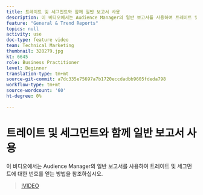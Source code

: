 ```yaml
---
title: 트레이트 및 세그먼트와 함께 일반 보고서 사용
description: 이 비디오에서는 Audience Manager의 일반 보고서를 사용하여 트레이트 및 세그먼트에 대한 번호를 얻는 방법을 참조하십시오.
feature: "General & Trend Reports"
topics: null
activity: use
doc-type: feature video
team: Technical Marketing
thumbnail: 328279.jpg
kt: 6645
role: Business Practitioner
level: Beginner
translation-type: tm+mt
source-git-commit: a7dc335e75697a7b1720eccdadbb9605fdeda798
workflow-type: tm+mt
source-wordcount: '60'
ht-degree: 0%

---
```



# 트레이트 및 세그먼트와 함께 일반 보고서 사용

이 비디오에서는 Audience Manager의 일반 보고서를 사용하여 트레이트 및 세그먼트에 대한 번호를 얻는 방법을 참조하십시오.

>[!VIDEO](https://video.tv.adobe.com/v/328279/?quality=12&learn=on)
